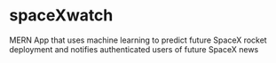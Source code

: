 # spaceXwatch
MERN App that uses machine learning to predict future SpaceX rocket deployment and notifies authenticated users of future SpaceX news
